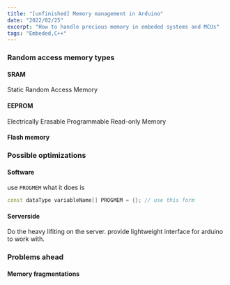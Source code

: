 ```yaml
---
title: "[unfinished] Memory management in Arduino"
date: "2022/02/25"
excerpt: "How to handle precious memory in embeded systems and MCUs"
tags: "Embeded,C++"
---
```


### Random access memory types

#### SRAM

Static Random Access Memory

#### EEPROM

Electrically Erasable Programmable Read-only Memory

#### Flash memory

### Possible optimizations

#### Software
use `PROGMEM` 
what it does is 
```cpp
const dataType variableName[] PROGMEM = {}; // use this form
```

#### Serverside

Do the heavy lifiting on the server. provide lightweight interface for arduino to work with.

### Problems ahead

#### Memory fragmentations